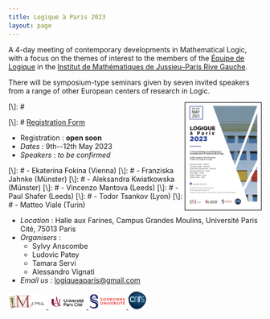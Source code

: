 ```yaml
---
title: Logique à Paris 2023
layout: page
---
```

A 4-day meeting of contemporary developments in Mathematical Logic,
with a focus on the themes of interest to the members of the
[Équipe de Logique][LM] in the [Institut de Mathématiques de Jussieu–Paris Rive Gauche][IMJ-PRG].

There will be symposium-type seminars given by seven invited speakers from a range of other European centers of research in Logic.

[\\]: # <a href="./LAP2023.pdf"><img src="./LAP2023.jpg" width="30%" style="float:right;border: 1px solid black;"></a>

[\\]: # <a class="linkdebugmain" href="./logiqueaparis.html">Registration Form</a>

- Registration :
**open soon**
- _Dates_ : 9th--12th May 2023
- _Speakers_ :
_to be confirmed_

[\\]: # 	- Ekaterina Fokina (Vienna)
[\\]: # 	- Franziska Jahnke (Münster)
[\\]: # 	- Aleksandra Kwiatkowska (Münster)
[\\]: # 	- Vincenzo Mantova (Leeds)
[\\]: # 	- Paul Shafer (Leeds)
[\\]: # 	- Todor Tsankov (Lyon)
[\\]: # 	- Matteo Viale (Turin)
- _Location_ : Halle aux Farines, Campus Grandes Moulins, Université Paris Cité, 75013 Paris
- _Organisers_ : 
	- Sylvy Anscombe 
	- Ludovic Patey
	- Tamara Servi
	- Alessandro Vignati
- _Email us_ : [logiqueaparis@gmail.com](logiqueaparis@gmail.com)

<a href="./imj-prg.png"><img src="/imj-prg.png" alt="IMJ-PRG" width="15%">
<a href="./upc.png"><img src="/upc.png" alt="Université Paris Cité" width="15%">
<a href="./sorbonne.png"><img src="/sorbonne.png" alt="Sorbonne Université" width="15%">
<a href="./cnrs.png"><img src="/cnrs.png" alt="CNRS" width="7%">

[UPC]:  https://u-paris.fr/
[IMJ-PRG]: https://www.imj-prg.fr/
[LM]:   https://www.imj-prg.fr/lm/
